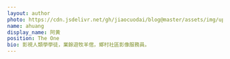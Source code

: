 ```yaml
---
layout: author
photo: https://cdn.jsdelivr.net/gh/jiaocuodai/blog@master/assets/img/uploads/authors/ahuang.JPG
name: ahuang
display_name: 阿黄
position: The One
bio: 影視人類學學徒，業餘遊牧羊倌，鄉村社區影像服務員。
---
```

